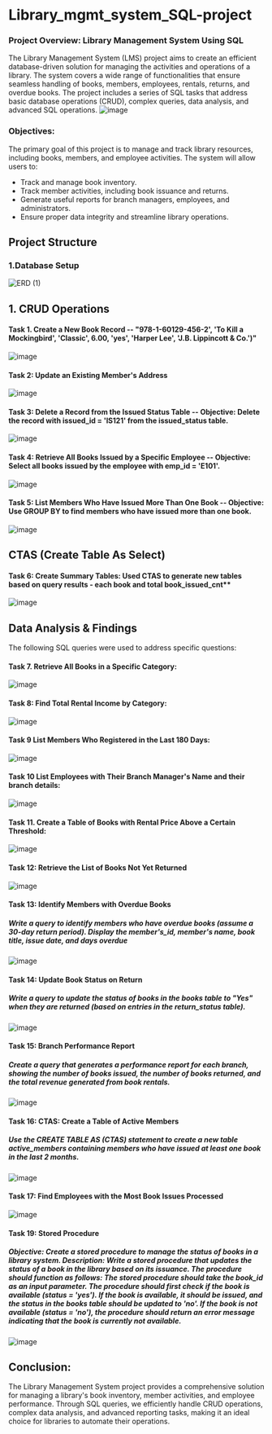 # Library_mgmt_system_SQL-project
### Project Overview: Library Management System Using SQL
The Library Management System (LMS) project aims to create an efficient database-driven solution for managing the activities and operations of a library. The system covers a wide range of functionalities that ensure seamless handling of books, members, employees, rentals, returns, and overdue books. The project includes a series of SQL tasks that address basic database operations (CRUD), complex queries, data analysis, and advanced SQL operations.
![image](https://github.com/user-attachments/assets/8ed52794-5638-4d76-8ad2-855df57e27ab)


### Objectives:
The primary goal of this project is to manage and track library resources, including books, members, and employee activities. The system will allow users to:
* Track and manage book inventory.
* Track member activities, including book issuance and returns.
* Generate useful reports for branch managers, employees, and administrators.
* Ensure proper data integrity and streamline library operations.

## Project Structure
### 1.Database Setup
![ERD (1)](https://github.com/user-attachments/assets/2433ccfd-ebb9-42dd-893c-d90facb8f179)

## 1. CRUD Operations
 #### Task 1. Create a New Book Record -- "978-1-60129-456-2', 'To Kill a Mockingbird', 'Classic', 6.00, 'yes', 'Harper Lee', 'J.B. Lippincott & Co.')"
![image](https://github.com/user-attachments/assets/8d2fb75c-cf33-47ce-86fb-ca6823aabb06)

#### Task 2: Update an Existing Member's Address
![image](https://github.com/user-attachments/assets/45c93fe6-3a95-4db1-b2c5-95eae1ee99ab)

#### Task 3: Delete a Record from the Issued Status Table -- Objective: Delete the record with issued_id = 'IS121' from the issued_status table.
![image](https://github.com/user-attachments/assets/e8b70eea-f6f9-422c-8753-fded500d5bdc)

#### Task 4: Retrieve All Books Issued by a Specific Employee -- Objective: Select all books issued by the employee with emp_id = 'E101'.
![image](https://github.com/user-attachments/assets/45dda772-077b-4e62-aef1-a1e375bf267c)

#### Task 5: List Members Who Have Issued More Than One Book -- Objective: Use GROUP BY to find members who have issued more than one book.
![image](https://github.com/user-attachments/assets/ca1a2626-ee37-4242-9ac8-615471d8df25)

## CTAS (Create Table As Select)
#### Task 6: Create Summary Tables: Used CTAS to generate new tables based on query results - each book and total book_issued_cnt**
![image](https://github.com/user-attachments/assets/a1529053-acc3-4e4f-a542-37270db840e2)

## Data Analysis & Findings
The following SQL queries were used to address specific questions:

#### Task 7. Retrieve All Books in a Specific Category:
![image](https://github.com/user-attachments/assets/b7a4f8c9-6eab-412a-a493-d223c4664409)

#### Task 8: Find Total Rental Income by Category:
![image](https://github.com/user-attachments/assets/ddf2ff9f-fbe6-44ee-b3d5-eb76d9d99e91)

#### Task 9 List Members Who Registered in the Last 180 Days:
![image](https://github.com/user-attachments/assets/94df8486-fbb4-48fa-8bb6-413596d66e6d)

#### Task 10 List Employees with Their Branch Manager's Name and their branch details:
![image](https://github.com/user-attachments/assets/87c97ad3-ecbc-463f-ac3b-f19bdf115653)

#### Task 11. Create a Table of Books with Rental Price Above a Certain Threshold:
![image](https://github.com/user-attachments/assets/a9344f51-cf32-4be0-bd14-a0317f5287b1)

#### Task 12: Retrieve the List of Books Not Yet Returned
![image](https://github.com/user-attachments/assets/dc03e088-6161-4d2a-95b1-115559690003)

#### Task 13: Identify Members with Overdue Books
##### Write a query to identify members who have overdue books (assume a 30-day return period). Display the member's_id, member's name, book title, issue date, and days overdue
![image](https://github.com/user-attachments/assets/e11411e2-a8c3-4378-b94e-881d447c9139)

#### Task 14: Update Book Status on Return
##### Write a query to update the status of books in the books table to "Yes" when they are returned (based on entries in the return_status table).
![image](https://github.com/user-attachments/assets/5a16f96f-0845-4dd2-aed9-f2412f3e133b)

#### Task 15: Branch Performance Report
##### Create a query that generates a performance report for each branch, showing the number of books issued, the number of books returned, and the total revenue generated from book rentals.
![image](https://github.com/user-attachments/assets/1cf6e393-e14f-42d7-8771-54ea5e6d1f8d)

#### Task 16: CTAS: Create a Table of Active Members
##### Use the CREATE TABLE AS (CTAS) statement to create a new table active_members containing members who have issued at least one book in the last 2 months.
![image](https://github.com/user-attachments/assets/b75f9823-1968-4e4f-8279-181e701a3795)

#### Task 17: Find Employees with the Most Book Issues Processed
![image](https://github.com/user-attachments/assets/0b4e3733-5a98-40d8-b99c-ea2a82542f70)

#### Task 19: Stored Procedure 
##### Objective: Create a stored procedure to manage the status of books in a library system. Description: Write a stored procedure that updates the status of a book in the library based on its issuance. The procedure should function as follows: The stored procedure should take the book_id as an input parameter. The procedure should first check if the book is available (status = 'yes'). If the book is available, it should be issued, and the status in the books table should be updated to 'no'. If the book is not available (status = 'no'), the procedure should return an error message indicating that the book is currently not available.
![image](https://github.com/user-attachments/assets/61ecf67e-6e79-41bb-8d8e-b81ba29e3918)

## Conclusion:
The Library Management System project provides a comprehensive solution for managing a library's book inventory, member activities, and employee performance. Through SQL queries, we efficiently handle CRUD operations, complex data analysis, and advanced reporting tasks, making it an ideal choice for libraries to automate their operations.
















